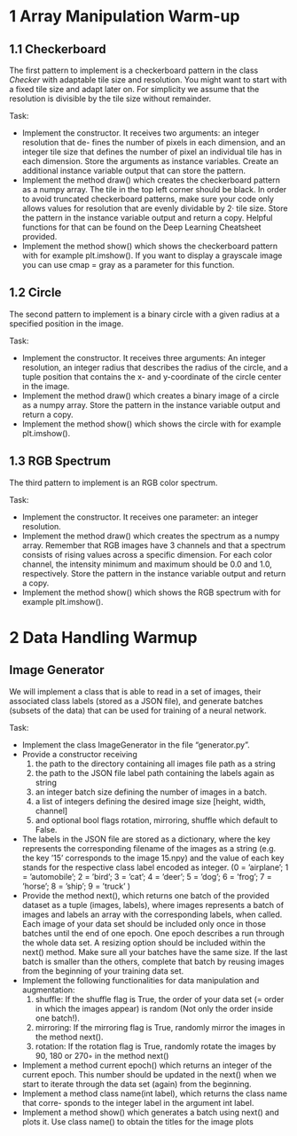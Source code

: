 # 1 Array Manipulation Warm-up

## 1.1 Checkerboard
The first pattern to implement is a checkerboard pattern in the class _Checker_ with adaptable tile size and resolution. You might want to start with a fixed tile size and adapt later on. For simplicity we assume that the resolution is divisible by the tile size without remainder.

Task:
* Implement the constructor. It receives two arguments: an integer resolution that de- fines the number of pixels in each dimension, and an integer tile size that defines the number of pixel an individual tile has in each dimension. Store the arguments as instance variables. Create an additional instance variable output that can store the pattern.
* Implement the method draw() which creates the checkerboard pattern as a numpy array. The tile in the top left corner should be black. In order to avoid truncated checkerboard patterns, make sure your code only allows values for resolution that are evenly dividable by 2· tile size. Store the pattern in the instance variable output and return a copy. Helpful functions for that can be found on the Deep Learning Cheatsheet provided.
* Implement the method show() which shows the checkerboard pattern with for example plt.imshow(). If you want to display a grayscale image you can use cmap = gray as a parameter for this function.

## 1.2 Circle
The second pattern to implement is a binary circle with a given radius at a specified position in the image.

Task:
* Implement the constructor. It receives three arguments: An integer resolution, an integer radius that describes the radius of the circle, and a tuple position that contains the x- and y-coordinate of the circle center in the image.
* Implement the method draw() which creates a binary image of a circle as a numpy array. Store the pattern in the instance variable output and return a copy.
* Implement the method show() which shows the circle with for example plt.imshow().

## 1.3 RGB Spectrum
The third pattern to implement is an RGB color spectrum.

Task:
* Implement the constructor. It receives one parameter: an integer resolution.
* Implement the method draw() which creates the spectrum as a numpy array. Remember that RGB images have 3 channels and that a spectrum consists of rising values across a specific dimension. For each color channel, the intensity minimum and maximum should be 0.0 and 1.0, respectively. Store the pattern in the instance variable output and return a copy.
* Implement the method show() which shows the RGB spectrum with for example plt.imshow().

# 2 Data Handling Warmup

## Image Generator
We will implement a class that is able to read in a set of images, their associated class labels (stored as a JSON file), and generate batches (subsets of the data) that can be used for training of a neural network.

Task:
* Implement the class ImageGenerator in the file “generator.py”.
* Provide a constructor receiving
  1. the path to the directory containing all images file path as a string
  2. the path to the JSON file label path containing the labels again as string
  3. an integer batch size defining the number of images in a batch.
  4. a list of integers defining the desired image size [height, width, channel]
  5. and optional bool flags rotation, mirroring, shuffle which default to False.
* The labels in the JSON file are stored as a dictionary, where the key represents the corresponding filename of the images as a string (e.g. the key ’15’ corresponds to the image 15.npy) and the value of each key stands for the respective class label encoded as integer. (0 = ’airplane’; 1 = ’automobile’; 2 = ’bird’; 3 = ’cat’; 4 = ’deer’; 5 = ’dog’; 6 = ’frog’; 7 = ’horse’; 8 = ’ship’; 9 = ’truck’ )
* Provide the method next(), which returns one batch of the provided dataset as a tuple (images, labels), where images represents a batch of images and labels an array with the corresponding labels, when called. Each image of your data set should be included only once in those batches until the end of one epoch. One epoch describes a run through the whole data set. A resizing option should be included within the next() method. Make sure all your batches have the same size. If the last batch is smaller than the others, complete that batch by reusing images from the beginning of your training data set.
* Implement the following functionalities for data manipulation and augmentation:
  1. shuffle: If the shuffle flag is True, the order of your data set (= order in which the images appear) is random (Not only the order inside one batch!).
  2. mirroring: If the mirroring flag is True, randomly mirror the images in the method next().
  3. rotation: If the rotation flag is True, randomly rotate the images by 90, 180 or 270◦ in the method next()
* Implement a method current epoch() which returns an integer of the current epoch. This number should be updated in the next() when we start to iterate through the data set (again) from the beginning.
* Implement a method class name(int label), which returns the class name that corre- sponds to the integer label in the argument int label.
* Implement a method show() which generates a batch using next() and plots it. Use class name() to obtain the titles for the image plots






